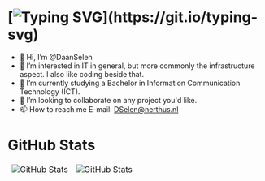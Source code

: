 # [![Typing SVG](https://readme-typing-svg.demolab.com?font=Fira+Code&pause=1000&color=00FFFF&repeat=true&random=false&width=600&lines="👋+Hi,+I’m+@DaanSelen+.+.+.;"I+like+creating+things+.+.+.";"Languages:+Python🐍,+Bash$,+Go🐀,+PowerShell>_+.+.+.";)](https://git.io/typing-svg)

- 👋 Hi, I’m @DaanSelen
- 👀 I’m interested in IT in general, but more commonly the infrastructure aspect. I also like coding beside that.
- 🌱 I’m currently studying a Bachelor in Information Communication Technology (ICT).
- 💞️ I’m looking to collaborate on any project you'd like.
- 📫 How to reach me
E-mail: DSelen@nerthus.nl

# GitHub Stats
<table align="center" border="0" cellpadding="0" cellspacing="0">
  <thead>
    <tr>
      <td>
        <img
          src="https://github-readme-stats.vercel.app/api?username=DaanSelen&show_icons=true&locale=en&theme=tokyonight&count_private=false"
          alt="GitHub Stats"
        />
      </td>
      <td>
        <img
          src="https://streak-stats.demolab.com/?user=DaanSelen&theme=tokyonight"
          alt="GitHub Stats"
        />
      </td>
    </tr>
  </thead>
</table>
